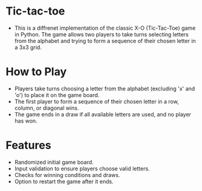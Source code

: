 # Tic-tac-toe

- This is a diffrenet implementation of the classic X-O (Tic-Tac-Toe) game in Python. The game allows two players to take turns selecting letters from the alphabet and trying to form a sequence of their chosen letter in a 3x3 grid.

# How to Play
- Players take turns choosing a letter from the alphabet (excluding 'x' and 'o') to place it on the game board.
- The first player to form a sequence of their chosen letter in a row, column, or diagonal wins.
- The game ends in a draw if all available letters are used, and no player has won.

# Features
- Randomized initial game board.
- Input validation to ensure players choose valid letters.
- Checks for winning conditions and draws.
- Option to restart the game after it ends.







